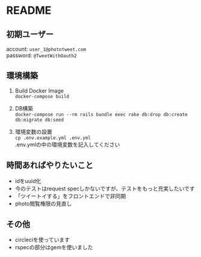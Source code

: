 # README

## 初期ユーザー
account: `user_1@phototweet.com`  
password: `@TweetWithOauth2`

## 環境構築
1. Build Docker Image  
`docker-compose build`

2. DB構築  
`docker-compose run --rm rails bundle exec rake db:drop db:create db:migrate db:seed`

3. 環境変数の設置  
`cp .env.example.yml .env.yml`  
.env.ymlの中の環境変数を記入してください

## 時間あればやりたいこと
- idをuuid化
- 今のテストはrequest specしかないですが、テストをもっと充実したいです
- 「ツイートイする」をフロントエンドで非同期
- photo閲覧権限の見直し

## その他
- circleciを使っています
- rspecの部分はgemを使いました